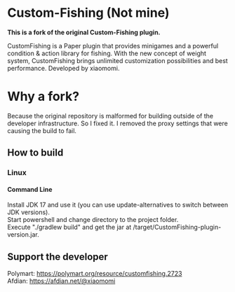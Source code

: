 # Custom-Fishing (Not mine)

**This is a fork of the original Custom-Fishing plugin.**

CustomFishing is a Paper plugin that provides minigames and a powerful condition & action library for fishing.
With the new concept of weight system, CustomFishing brings unlimited customization possibilities and best performance.
Developed by xiaomomi.

# Why a fork?

Because the original repository is malformed for building outside of the developer infrastructure.
So I fixed it.
I removed the proxy settings that were causing the build to fail.

## How to build

### Linux

#### Command Line

Install JDK 17 and use it (you can use update-alternatives to switch between JDK versions).\
Start powershell and change directory to the project folder.\
Execute "./gradlew build" and get the jar at /target/CustomFishing-plugin-version.jar.

## Support the developer

Polymart: https://polymart.org/resource/customfishing.2723 \
Afdian: https://afdian.net/@xiaomomi
